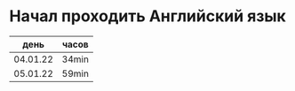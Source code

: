 # Начал проходить Английский язык

| день     | часов |
| -------- | ----- |
| 04.01.22 | 34min |
| 05.01.22 | 59min |
